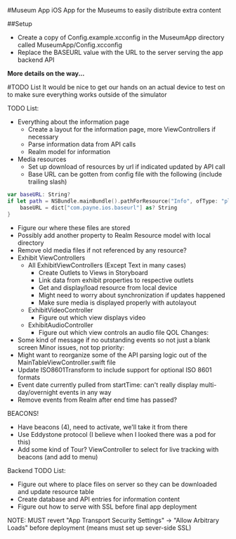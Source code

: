 #Museum App
iOS App for the Museums to easily distribute extra content

##Setup
* Create a copy of Config.example.xcconfig in the MuseumApp directory called MuseumApp/Config.xcconfig
* Replace the BASEURL value with the URL to the server serving the app backend API

**More details on the way...**


#TODO List
It would be nice to get our hands on an actual device to test on to make sure
everything works outside of the simulator

TODO List:
* Everything about the information page
  * Create a layout for the information page, more ViewControllers if necessary
  * Parse information data from API calls
  * Realm model for information
* Media resources
  * Set up download of resources by url if indicated updated by API call
  * Base URL can be gotten from config file with the following (include trailing slash)
```swift
var baseURL: String?
if let path = NSBundle.mainBundle().pathForResource("Info", ofType: "plist"), dict = NSDictionary(contentsOfFile: path) as? [String: AnyObject] {
    baseURL = dict["com.payne.ios.baseurl"] as? String
}
```
  * Figure our where these files are stored
  * Possibly add another property to Realm Resource model with local directory
  * Remove old media files if not referenced by any resource?
* Exhibit ViewControllers
  * All ExhibitViewControllers (Except Text in many cases)
    * Create Outlets to Views in Storyboard
    * Link data from exhibit properties to respective outlets
    * Get and display/load resource from local device
    * Might need to worry about synchronization if updates happened
    * Make sure media is displayed properly with autolayout
  * ExhibitVideoController
    * Figure out which view displays video
  * ExhibitAudioController
    * Figure out which view controls an audio file
QOL Changes:
* Some kind of message if no outstanding events so not just a blank screen
Minor issues, not top priority:
* Might want to reorganize some of the API parsing logic out of the MainTableViewController.swift file
* Update ISO8601Transform to include support for optional ISO 8601 formats
* Event date currently pulled from startTime: can't really display multi-day/overnight events in any way
* Remove events from Realm after end time has passed?

BEACONS!
* Have beacons (4), need to activate, we'll take it from there
* Use Eddystone protocol (I believe when I looked there was a pod for this)
* Add some kind of Tour? ViewController to select for live tracking with beacons (and add to menu)

Backend TODO List:
* Figure out where to place files on server so they can be downloaded and update resource table
* Create database and API entries for information content
* Figure out how to serve with SSL before final app deployment

NOTE:  MUST revert "App Transport Security Settings" -> "Allow Arbitrary Loads"
       before deployment (means must set up sever-side SSL)
